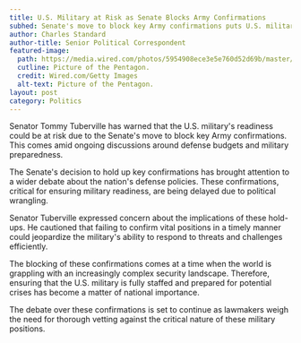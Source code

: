 ```yaml
---
title: U.S. Military at Risk as Senate Blocks Army Confirmations
subhed: Senate's move to block key Army confirmations puts U.S. military at risk, according to Senator Tuberville
author: Charles Standard
author-title: Senior Political Correspondent
featured-image: 
  path: https://media.wired.com/photos/5954908ece3e5e760d52d69b/master/w_2560%2Cc_limit/GettyImages-128607371.jpg
  cutline: Picture of the Pentagon.
  credit: Wired.com/Getty Images
  alt-text: Picture of the Pentagon.
layout: post
category: Politics
---
```


Senator Tommy Tuberville has warned that the U.S. military's readiness could be at risk due to the Senate's move to block key Army confirmations. This comes amid ongoing discussions around defense budgets and military preparedness.

The Senate's decision to hold up key confirmations has brought attention to a wider debate about the nation's defense policies. These confirmations, critical for ensuring military readiness, are being delayed due to political wrangling.

Senator Tuberville expressed concern about the implications of these hold-ups. He cautioned that failing to confirm vital positions in a timely manner could jeopardize the military's ability to respond to threats and challenges efficiently.

The blocking of these confirmations comes at a time when the world is grappling with an increasingly complex security landscape. Therefore, ensuring that the U.S. military is fully staffed and prepared for potential crises has become a matter of national importance.

The debate over these confirmations is set to continue as lawmakers weigh the need for thorough vetting against the critical nature of these military positions.

